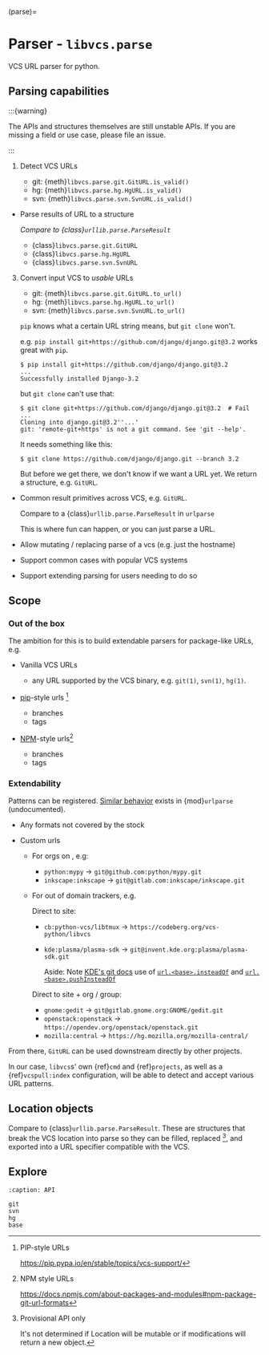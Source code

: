 (parse)=

# Parser - `libvcs.parse`

VCS URL parser for python.

## Parsing capabilities

:::{warning}

The APIs and structures themselves are still unstable APIs. If you are missing a field or use case,
please file an issue.

:::

1. Detect VCS URLs

   - git: {meth}`libvcs.parse.git.GitURL.is_valid()`
   - hg: {meth}`libvcs.parse.hg.HgURL.is_valid()`
   - svn: {meth}`libvcs.parse.svn.SvnURL.is_valid()`

- Parse results of URL to a structure

  _Compare to {class}`urllib.parse.ParseResult`_

  - {class}`libvcs.parse.git.GitURL`
  - {class}`libvcs.parse.hg.HgURL`
  - {class}`libvcs.parse.svn.SvnURL`

3. Convert input VCS to _usable_ URLs

   - git: {meth}`libvcs.parse.git.GitURL.to_url()`
   - hg: {meth}`libvcs.parse.hg.HgURL.to_url()`
   - svn: {meth}`libvcs.parse.svn.SvnURL.to_url()`

   `pip` knows what a certain URL string means, but `git clone` won't.

   e.g. `pip install git+https://github.com/django/django.git@3.2` works great with `pip`.

   ```console
   $ pip install git+https://github.com/django/django.git@3.2
   ...
   Successfully installed Django-3.2

   ```

   but `git clone` can't use that:

   ```console
   $ git clone git+https://github.com/django/django.git@3.2  # Fail
   ...
   Cloning into django.git@3.2''...'
   git: 'remote-git+https' is not a git command. See 'git --help'.
   ```

   It needs something like this:

   ```console
   $ git clone https://github.com/django/django.git --branch 3.2
   ```

   But before we get there, we don't know if we want a URL yet. We return a structure, e.g.
   `GitURL`.

- Common result primitives across VCS, e.g. `GitURL`.

  Compare to a {class}`urllib.parse.ParseResult` in `urlparse`

  This is where fun can happen, or you can just parse a URL.

- Allow mutating / replacing parse of a vcs (e.g. just the hostname)
- Support common cases with popular VCS systems
- Support extending parsing for users needing to do so

## Scope

### Out of the box

The ambition for this is to build extendable parsers for package-like URLs, e.g.

- Vanilla VCS URLs

  - any URL supported by the VCS binary, e.g. `git(1)`, `svn(1)`, `hg(1)`.

- [pip]-style urls [^pip-url]
  - branches
  - tags
- [NPM]-style urls[^npm-url]
  - branches
  - tags

[pip]: https://pip.pypa.io/en/stable/

[^pip-url]: PIP-style URLs

    https://pip.pypa.io/en/stable/topics/vcs-support/

[npm]: https://docs.npmjs.com/

[^npm-url]: NPM style URLs

    https://docs.npmjs.com/about-packages-and-modules#npm-package-git-url-formats

### Extendability

Patterns can be registered. [Similar behavior](https://stackoverflow.com/a/6264214/1396928) exists
in {mod}`urlparse` (undocumented).

- Any formats not covered by the stock
- Custom urls

  - For orgs on , e.g:

    - `python:mypy` -> `git@github.com:python/mypy.git`
    - `inkscape:inkscape` -> `git@gitlab.com:inkscape/inkscape.git`

  - For out of domain trackers, e.g.

    Direct to site:

    - `cb:python-vcs/libtmux` -> `https://codeberg.org/vcs-python/libvcs`
    - `kde:plasma/plasma-sdk` -> `git@invent.kde.org:plasma/plasma-sdk.git`

      Aside: Note [KDE's git docs] use of [`url.<base>.insteadOf`] and [`url.<base>.pushInsteadOf`]

    Direct to site + org / group:

    - `gnome:gedit` -> `git@gitlab.gnome.org:GNOME/gedit.git`
    - `openstack:openstack` -> `https://opendev.org/openstack/openstack.git`
    - `mozilla:central` -> `https://hg.mozilla.org/mozilla-central/`

[kde's git docs]: https://community.kde.org/Infrastructure/Git#Pushing
[`url.<base>.insteadof`]:
  https://git-scm.com/docs/git-config#Documentation/git-config.txt-urlltbasegtinsteadOf
[`url.<base>.pushinsteadof`]:
  https://git-scm.com/docs/git-config#Documentation/git-config.txt-urlltbasegtpushInsteadOf

From there, `GitURL` can be used downstream directly by other projects.

In our case, `libvcs`s' own {ref}`cmd` and {ref}`projects`, as well as a {ref}`vcspull:index`
configuration, will be able to detect and accept various URL patterns.

## Location objects

Compare to {class}`urllib.parse.ParseResult`. These are structures that break the VCS location into
parse so they can be filled, replaced [^api-unstable], and exported into a URL specifier compatible
with the VCS.

[^api-unstable]: Provisional API only

    It's not determined if Location will be mutable or if modifications will return a new object.

## Explore

```{toctree}
:caption: API

git
svn
hg
base
```

